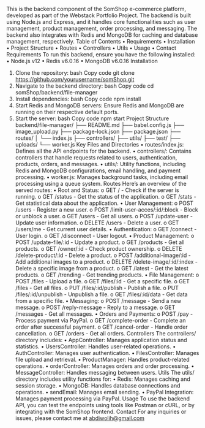 
This is the backend component of the SomShop e-commerce platform, developed as part of the Webstack Portfolio Project. The backend is built using Node.js and Express, and it handles core functionalities such as user management, product management, order processing, and messaging. The backend also integrates with Redis and MongoDB for caching and database management, respectively.
Table of Contents
•	Requirements
•	Installation
•	Project Structure
•	Routes
•	Controllers
•	Utils
•	Usage
•	Contact
Requirements
To run this backend, ensure you have the following installed:
•	Node.js v12
•	Redis v6.0.16
•	MongoDB v6.0.16
Installation
1.	Clone the repository:
bash
Copy code
git clone https://github.com/yourusername/somShop.git
2.	Navigate to the backend directory:
bash
Copy code
cd somShop/backend/file-manager
3.	Install dependencies:
bash
Copy code
npm install
4.	Start Redis and MongoDB servers: Ensure Redis and MongoDB are running on their respective default ports.
5.	Start the server:
bash
Copy code
npm start
Project Structure
backend/file-manager/
├── README.md
├── babel.config.js
├── image_upload.py
├── package-lock.json
├── package.json
├── routes/
│   └── index.js
├── controllers/
├── utils/
├── test/
├── uploads/
└── worker.js
Key Files and Directories
•	routes/index.js: Defines all the API endpoints for the backend.
•	controllers/: Contains controllers that handle requests related to users, authentication, products, orders, and messages.
•	utils/: Utility functions, including Redis and MongoDB configurations, email handling, and payment processing.
•	worker.js: Manages background tasks, including email processing using a queue system.
Routes
Here’s an overview of the served routes:
•	Root and Status:
o	GET / - Check if the server is running.
o	GET /status - Get the status of the application.
o	GET /stats - Get statistical data about the application.
•	User Management:
o	POST /users - Register a new user.
o	POST /limit-user-acces/:id/:block - Block or unblock a user.
o	GET /users - Get all users.
o	POST /update-user - Update user information.
o	DELETE /users - Delete a user.
o	GET /users/me - Get current user details.
•	Authentication:
o	GET /connect - User login.
o	GET /disconnect - User logout.
•	Product Management:
o	POST /update-file/:id - Update a product.
o	GET /products - Get all products.
o	GET /owner/:id - Check product ownership.
o	DELETE /delete-product/:id - Delete a product.
o	POST /additional-image/:id - Add additional images to a product.
o	DELETE /delete-image/:id/:index - Delete a specific image from a product.
o	GET /latest - Get the latest products.
o	GET /trending - Get trending products.
•	File Management:
o	POST /files - Upload a file.
o	GET /files/:id - Get a specific file.
o	GET /files - Get all files.
o	PUT /files/:id/publish - Publish a file.
o	PUT /files/:id/unpublish - Unpublish a file.
o	GET /files/:id/data - Get data from a specific file.
•	Messaging:
o	POST /message - Send a new message.
o	POST /reply-message - Reply to a message.
o	GET /messages - Get all messages.
•	Orders and Payments:
o	POST /pay - Process payment via PayPal.
o	GET /complete-order - Complete an order after successful payment.
o	GET /cancel-order - Handle order cancellation.
o	GET /orders - Get all orders.
Controllers
The controllers/ directory includes:
•	AppController: Manages application status and statistics.
•	UsersController: Handles user-related operations.
•	AuthController: Manages user authentication.
•	FilesController: Manages file upload and retrieval.
•	ProductManager: Handles product-related operations.
•	orderController: Manages orders and order processing.
•	MessageController: Handles messaging between users.
Utils
The utils/ directory includes utility functions for:
•	Redis: Manages caching and session storage.
•	MongoDB: Handles database connections and operations.
•	sendEmail: Manages email sending.
•	PayPal Integration: Manages payment processing via PayPal.
Usage
To use the backend API, you can test the endpoints using tools like Postman or cURL, or by integrating with the SomShop frontend.
Contact
For any inquiries or issues, please contact me at abdiwolih@gmail.com
